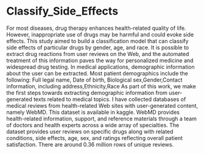 # Classify_Side_Effects
For most diseases, drug therapy enhances health-related quality of life. However, inappropriate use of drugs may be harmful and could evoke side effects. This study aimed to build a classification model that can classify side effects of particular drugs by gender, age, and race.
It is possible to extract drug reactions from user reviews on the Web, and the automated treatment of this information paves the way for personalized medicine and widespread drug testing. In medical applications, demographic information about the user can be extracted.
Most patient demographics include the following: Full legal name, Date of birth, Biological sex,Gender,Contact information, including address,Ethnicity,Race
As part of this work, we make the first steps towards extracting demographic information from user-generated texts related to medical topics. I have collected databases of medical reviews from health-related Web sites with user-generated content, namely WebMD. This dataset is available in kaggle.
WebMD provides health-related information, support, and reference materials through a team of doctors and health experts across a wide array of specialties.
The dataset provides user reviews on specific drugs along with related conditions, side effects, age, sex, and ratings reflecting overall patient satisfaction. There are around 0.36 million rows of unique reviews.
